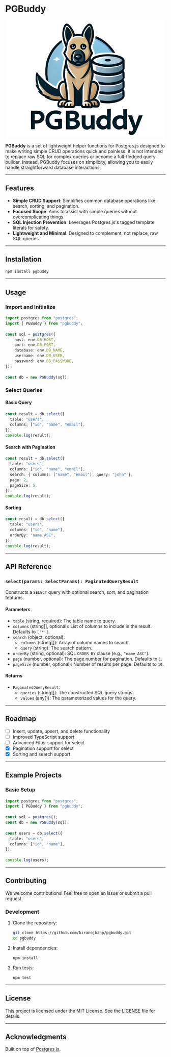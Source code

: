 # PGBuddy

![PGBuddy banner](assets/pg-buddy-banner.png)

**PGBuddy** is a set of lightweight helper functions for Postgres.js designed to make writing simple CRUD operations quick and painless. It is not intended to replace raw SQL for complex queries or become a full-fledged query builder. Instead, PGBuddy focuses on simplicity, allowing you to easily handle straightforward database interactions.

---

## Features

- **Simple CRUD Support**: Simplifies common database operations like search, sorting, and pagination.
- **Focused Scope**: Aims to assist with simple queries without overcomplicating things.
- **SQL Injection Prevention**: Leverages Postgres.js's tagged template literals for safety.
- **Lightweight and Minimal**: Designed to complement, not replace, raw SQL queries.

---

## Installation

```bash
npm install pgbuddy
```

---

## Usage

### Import and Initialize

```typescript
import postgres from "postgres";
import { PGBuddy } from "pgbuddy";

const sql = postgres({
    host: env.DB_HOST,
    port: env.DB_PORT,
    database: env.DB_NAME,
    username: env.DB_USER,
    password: env.DB_PASSWORD,
});

const db = new PGBuddy(sql);
```

### Select Queries

#### Basic Query
```typescript
const result = db.select({
  table: "users",
  columns: ["id", "name", "email"],
});
console.log(result);
```

#### Search with Pagination
```typescript
const result = db.select({
  table: "users",
  columns: ["id", "name", "email"],
  search: { columns: ["name", "email"], query: "john" },
  page: 2,
  pageSize: 5,
});
console.log(result);
```

#### Sorting
```typescript
const result = db.select({
  table: "users",
  columns: ["id", "name"],
  orderBy: "name ASC",
});
console.log(result);
```

---

## API Reference

### `select(params: SelectParams): PaginatedQueryResult`

Constructs a `SELECT` query with optional search, sort, and pagination features.

#### Parameters

- `table` (string, required): The table name to query.
- `columns` (string[], optional): List of columns to include in the result. Defaults to `['*']`.
- `search` (object, optional):
  - `columns` (string[]): Array of column names to search.
  - `query` (string): The search pattern.
- `orderBy` (string, optional): SQL `ORDER BY` clause (e.g., `"name ASC"`).
- `page` (number, optional): The page number for pagination. Defaults to `1`.
- `pageSize` (number, optional): Number of results per page. Defaults to `10`.

#### Returns

- `PaginatedQueryResult`:
  - `queries` (string[]): The constructed SQL query strings.
  - `values` (any[]): The parameterized values for the query.

---

## Roadmap

- [ ] Insert, update, upsert, and delete functionality
- [ ] Improved TypeScript support
- [ ] Advanced Filter support for select
- [x] Pagination support for select
- [x] Sorting and search support

---

## Example Projects

### Basic Setup
```typescript
import postgres from "postgres";
import { PGBuddy } from "pgbuddy";

const sql = postgres();
const db = new PGBuddy(sql);

const users = db.select({
  table: "users",
  columns: ["id", "name"],
});

console.log(users);
```

---

## Contributing

We welcome contributions! Feel free to open an issue or submit a pull request.

### Development

1. Clone the repository:
   ```bash
   git clone https://github.com/kiranojhanp/pgbuddy.git
   cd pgbuddy
   ```

2. Install dependencies:
   ```bash
   npm install
   ```

3. Run tests:
   ```bash
   npm test
   ```

---

## License

This project is licensed under the MIT License. See the [LICENSE](./LICENSE) file for details.

---

## Acknowledgments

Built on top of [Postgres.js](https://github.com/porsager/postgres).
